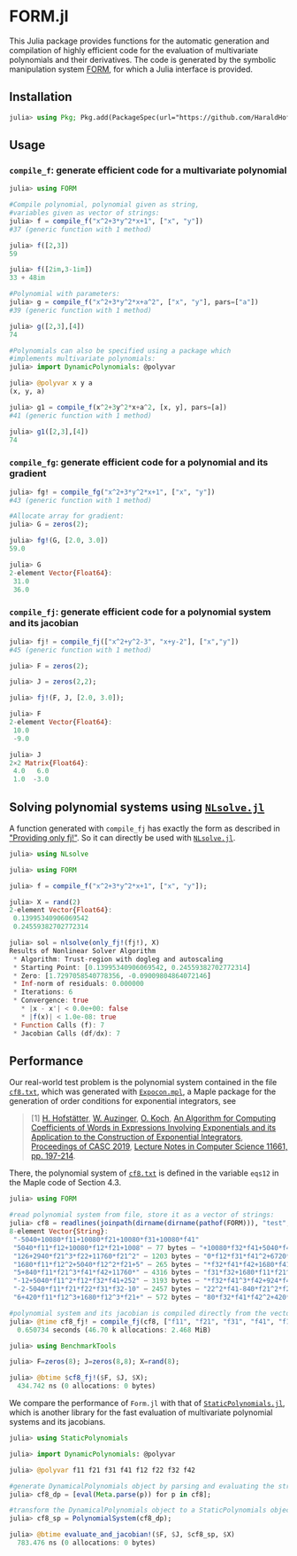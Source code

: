 # FORM.jl

This Julia package provides functions for the automatic generation and compilation
of highly efficient code for the evaluation of multivariate polynomials
and their derivatives.
The code is generated by the symbolic manipulation system
[FORM](https://github.com/vermaseren/form),
for which a Julia interface is provided.

## Installation
```julia
julia> using Pkg; Pkg.add(PackageSpec(url="https://github.com/HaraldHofstaetter/FORM.jl"))
```

## Usage
### `compile_f`: generate efficient code for a multivariate polynomial

```julia
julia> using FORM

#Compile polynomial, polynomial given as string,
#variables given as vector of strings:
julia> f = compile_f("x^2+3*y^2*x+1", ["x", "y"])
#37 (generic function with 1 method)

julia> f([2,3])
59

julia> f([2im,3-1im])
33 + 48im

#Polynomial with parameters:
julia> g = compile_f("x^2+3*y^2*x+a^2", ["x", "y"], pars=["a"])
#39 (generic function with 1 method)

julia> g([2,3],[4])
74

#Polynomials can also be specified using a package which
#implements multivariate polynomials:
julia> import DynamicPolynomials: @polyvar

julia> @polyvar x y a
(x, y, a)

julia> g1 = compile_f(x^2+3y^2*x+a^2, [x, y], pars=[a])
#41 (generic function with 1 method)

julia> g1([2,3],[4])
74
```

### `compile_fg`: generate efficient code for a polynomial and its gradient
```julia
julia> fg! = compile_fg("x^2+3*y^2*x+1", ["x", "y"])
#43 (generic function with 1 method)

#Allocate array for gradient:
julia> G = zeros(2);

julia> fg!(G, [2.0, 3.0])
59.0

julia> G
2-element Vector{Float64}:
 31.0
 36.0
```
### `compile_fj`: generate efficient code for a polynomial system and its jacobian
```julia
julia> fj! = compile_fj(["x^2+y^2-3", "x+y-2"], ["x","y"])
#45 (generic function with 1 method)

julia> F = zeros(2);

julia> J = zeros(2,2);

julia> fj!(F, J, [2.0, 3.0]);

julia> F
2-element Vector{Float64}:
 10.0
 -9.0

julia> J
2×2 Matrix{Float64}:
 4.0   6.0
 1.0  -3.0
```

## Solving polynomial systems using [`NLsolve.jl`](https://github.com/JuliaNLSolvers/NLsolve.jl)
A function generated with `compile_fj` has exactly the form as described in ["Providing only fj!"](https://github.com/JuliaNLSolvers/NLsolve.jl#providing-only-fj).
So it can directly be used with [`NLsolve.jl`](https://github.com/JuliaNLSolvers/NLsolve.jl).
```julia
julia> using NLsolve

julia> using FORM

julia> f = compile_f("x^2+3*y^2*x+1", ["x", "y"]);

julia> X = rand(2)
2-element Vector{Float64}:
 0.13995340906069542
 0.24559382702772314

julia> sol = nlsolve(only_fj!(fj!), X)
Results of Nonlinear Solver Algorithm
 * Algorithm: Trust-region with dogleg and autoscaling
 * Starting Point: [0.13995340906069542, 0.24559382702772314]
 * Zero: [1.7297058540778356, -0.09009804864072146]
 * Inf-norm of residuals: 0.000000
 * Iterations: 6
 * Convergence: true
   * |x - x'| < 0.0e+00: false
   * |f(x)| < 1.0e-08: true
 * Function Calls (f): 7
 * Jacobian Calls (df/dx): 7


``` 

## Performance 
Our real-world test problem is the polynomial system contained in the 
file [`cf8.txt`](https://github.com/HaraldHofstaetter/FORM.jl/blob/master/test/cf8.txt),
which was 
generated with [`Expocon.mpl`](https://github.com/HaraldHofstaetter/Expocon.mpl), a Maple package for the generation of order conditions for exponential integrators, see
>[1] [H. Hofstätter](http://www.harald-hofstaetter.at), [W. Auzinger](http://www.asc.tuwien.ac.at/~winfried), [O. Koch](http://othmar-koch.org), [An Algorithm for Computing Coefficients of Words in Expressions Involving Exponentials and its Application to the Construction of Exponential Integrators](https://arxiv.org/pdf/1912.01399), [Proceedings of CASC 2019](http://www.casc.cs.uni-bonn.de/2019/), [Lecture Notes in Computer Science 11661, pp. 197-214](https://doi.org/10.1007/978-3-030-26831-2_14).

There, the polynomial system of [`cf8.txt`](https://github.com/HaraldHofstaetter/FORM.jl/blob/master/test/cf8.txt) is 
defined in the variable `eqs12` in the Maple code of Section 4.3.
```julia
julia> using FORM

#read polynomial system from file, store it as a vector of strings:
julia> cf8 = readlines(joinpath(dirname(dirname(pathof(FORM))), "test", "cf8.txt"))
8-element Vector{String}:
 "-5040+10080*f11+10080*f21+10080*f31+10080*f41"
 "5040*f11*f12+10080*f12*f21+1008" ⋯ 77 bytes ⋯ "+10080*f32*f41+5040*f41*f42+840"
 "126+2940*f21^3*f22+11760*f21^2" ⋯ 1203 bytes ⋯ "0*f12*f31*f41^2+6720*f12*f41^3"
 "1680*f11*f12^2+5040*f12^2*f21+5" ⋯ 265 bytes ⋯ "*f32*f41*f42+1680*f41*f42^2-84"
 "5+840*f11*f21^3*f41*f42+11760*" ⋯ 4316 bytes ⋯ "f31*f32+1680*f11*f21^3*f32*f41"
 "-12+5040*f11^2*f12*f32*f41+252" ⋯ 3193 bytes ⋯ "*f32*f41^3*f42+924*f41^3*f42^2"
 "-2-5040*f11*f21*f22*f31*f32-10" ⋯ 2457 bytes ⋯ "22^2*f41-840*f21^2*f22*f31*f32"
 "6+420*f11*f12^3+1680*f12^3*f21+" ⋯ 572 bytes ⋯ "80*f32*f41*f42^2+420*f41*f42^3"

#polynomial system and its jacobian is compiled directly from the vector of strings:
julia> @time cf8_fj! = compile_fj(cf8, ["f11", "f21", "f31", "f41", "f12", "f22", "f32", "f42"]);
  0.650734 seconds (46.70 k allocations: 2.468 MiB)

julia> using BenchmarkTools

julia> F=zeros(8); J=zeros(8,8); X=rand(8);

julia> @btime $cf8_fj!($F, $J, $X);
  434.742 ns (0 allocations: 0 bytes)
```

We compare the performance of `Form.jl` with that of [`StaticPolynomials.jl`](https://github.com/JuliaAlgebra/StaticPolynomials.jl),
which is another library for the fast evaluation of multivariate polynomial systems and its jacobians.

```julia
julia> using StaticPolynomials

julia> import DynamicPolynomials: @polyvar

julia> @polyvar f11 f21 f31 f41 f12 f22 f32 f42

#generate DynamicalPolynomials object by parsing and evaluating the strings in cf8:
julia> cf8_dp = [eval(Meta.parse(p)) for p in cf8];

#transform the DynamicalPolynomials object to a StaticPolynomials object:
julia> cf8_sp = PolynomialSystem(cf8_dp);

julia> @btime evaluate_and_jacobian!($F, $J, $cf8_sp, $X)
  783.476 ns (0 allocations: 0 bytes)
```
